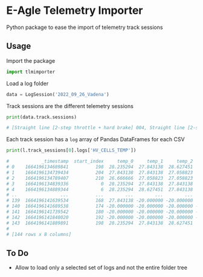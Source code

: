 # E-Agle Telemetry Importer

Python package to ease the import of telemetry track sessions

## Usage

Import the package

```python
import tlmimporter
```

Load a log folder

```python
data = LogSession('2022_09_26_Vadena')
```

Track sessions are the different telemetry sessions

```python
print(data.track.sessions)

# [Straight line [2-step throttle + hard brake] 004, Straight line [2-step throttle + hard brake] 006, ...]
```

Each track session has a `log` array of Pandas DataFrames for each CSV

```python
print(l.track_sessions[0].logs['HV_CELLS_TEMP'])

#            _timestamp  start_index     temp_0     temp_1     temp_2     temp_3     temp_4     temp_5
# 0    1664196134689841          198  28.235294  27.843138  28.627451  28.235294  28.627451  28.235294
# 1    1664196134739434          204  27.843138  27.843138  27.058823  27.843138  28.235294  28.235294
# 2    1664196134789407          210  26.666666  27.058823  27.058823  27.450981  27.450981  27.450981
# 3    1664196134839336            0  28.235294  27.843138  27.843138  27.450981  27.450981  27.058823
# 4    1664196134889344            6  28.235294  28.627451  27.843138  28.235294  28.627451  28.235294
# ..                ...          ...        ...        ...        ...        ...        ...        ...
# 139  1664196141639534          168  27.843138 -20.000000 -20.000000  27.843138  27.843138  27.843138
# 140  1664196141689538          174 -20.000000 -20.000000 -20.000000 -20.000000 -20.000000 -20.000000
# 141  1664196141739542          180 -20.000000 -20.000000 -20.000000 -20.000000 -20.000000 -20.000000
# 142  1664196141840020          192 -20.000000 -20.000000 -20.000000 -20.000000 -20.000000 -20.000000
# 143  1664196141889891          198  28.235294  27.843138  28.627451  28.235294  28.627451  28.235294
# 
# [144 rows x 8 columns]
```

## To Do

- Allow to load only a selected set of logs and not the entire folder tree